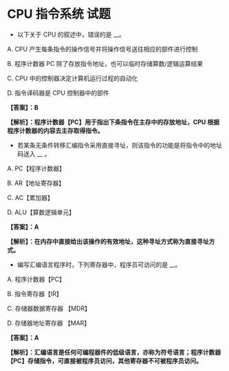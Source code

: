 # CPU 指令系统 试题

 - 以下关于 CPU 的叙述中，错误的是 __。

A. CPU 产生每条指令的操作信号并将操作信号送往相应的部件进行控制

B. 程序计数器 PC 除了存放指令地址，也可以临时存储算数/逻辑运算结果

C. CPU 中的控制器决定计算机运行过程的自动化

D. 指令译码器是 CPU 控制器中的部件


**【答案】：B**

**【解析】：程序计数器【PC】用于指出下条指令在主存中的存放地址，CPU 根据程序计数器的内容去主存取得指令。**

 - 若某条无条件转移汇编指令采用直接寻址，则该指令的功能是将指令中的地址码送入 __ 。

A. PC【程序计数器】

B. AR【地址寄存器】

C. AC【累加器】

D. ALU【算数逻辑单元】


**【答案】：A**

**【解析】：在内存中直接给出该操作的有效地址，这种寻址方式称为直接寻址方式。**

 - 编写汇编语言程序时，下列寄存器中，程序员可访问的是 __。

A. 程序计数器【PC】

B. 指令寄存器【IR】

C. 存储器数据寄存器 【MDR】

D. 存储器地址寄存器 【MAR】

**【答案】：A**

**【解析】：汇编语言是任何可编程器件的低级语言，亦称为符号语言；程序计数器【PC】存储指令，可直接被程序员访问，其他寄存器不可被程序员访问。**
